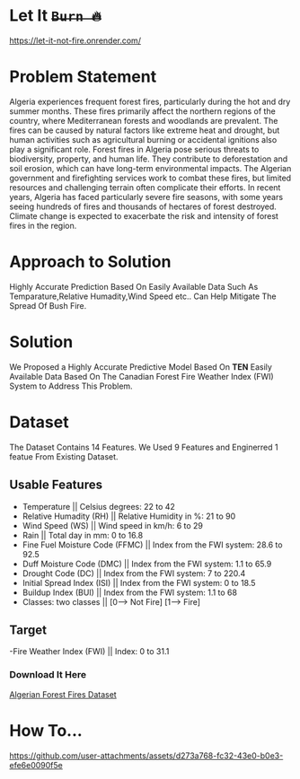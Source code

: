 # Let It <strike>```Burn 🔥```</strike> 
https://let-it-not-fire.onrender.com/

# Problem Statement  
Algeria experiences frequent forest fires, particularly during the hot and dry summer months. These fires primarily affect the northern regions of the country, where Mediterranean forests and woodlands are prevalent. The fires can be caused by natural factors like extreme heat and drought, but human activities such as agricultural burning or accidental ignitions also play a significant role.
Forest fires in Algeria pose serious threats to biodiversity, property, and human life. They contribute to deforestation and soil erosion, which can have long-term environmental impacts. The Algerian government and firefighting services work to combat these fires, but limited resources and challenging terrain often complicate their efforts.
In recent years, Algeria has faced particularly severe fire seasons, with some years seeing hundreds of fires and thousands of hectares of forest destroyed. Climate change is expected to exacerbate the risk and intensity of forest fires in the region.

# Approach to Solution

Highly Accurate Prediction Based On Easily Available Data Such As Temparature,Relative Humadity,Wind Speed etc.. Can Help Mitigate The Spread Of Bush Fire.

# Solution

We Proposed a Highly Accurate Predictive Model Based On **TEN** Easily Available Data Based On The Canadian Forest Fire Weather Index (FWI) System to Address This Problem.

# Dataset
The Dataset Contains 14 Features. We Used 9 Features and Enginerred 1 featue From Existing Dataset.
## Usable Features
- Temperature || Celsius degrees: 22 to 42
- Relative Humadity (RH) || Relative Humidity in %: 21 to 90
- Wind Speed (WS) || Wind speed in km/h: 6 to 29
- Rain || Total day in mm: 0 to 16.8
- Fine Fuel Moisture Code (FFMC) || Index from the FWI system: 28.6 to 92.5
- Duff Moisture Code (DMC) || Index from the FWI system: 1.1 to 65.9
- Drought Code (DC) ||  Index from the FWI system: 7 to 220.4
- Initial Spread Index (ISI) || Index from the FWI system: 0 to 18.5
- Buildup Index (BUI) || Index from the FWI system: 1.1 to 68
- Classes: two classes || [0--> Not Fire] [1--> Fire]
## Target
-Fire Weather Index (FWI) || Index: 0 to 31.1 

### Download It Here
[Algerian Forest Fires Dataset](https://www.kaggle.com/datasets/nitinchoudhary012/algerian-forest-fires-dataset)
 




# How To...
https://github.com/user-attachments/assets/d273a768-fc32-43e0-b0e3-efe6e0090f5e
